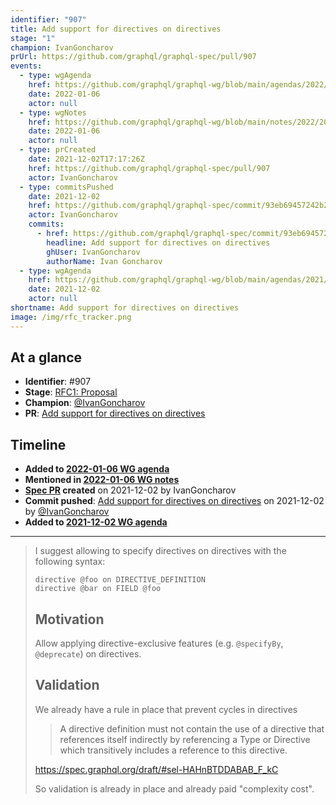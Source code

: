```yaml
---
identifier: "907"
title: Add support for directives on directives
stage: "1"
champion: IvanGoncharov
prUrl: https://github.com/graphql/graphql-spec/pull/907
events:
  - type: wgAgenda
    href: https://github.com/graphql/graphql-wg/blob/main/agendas/2022/2022-01-06.md
    date: 2022-01-06
    actor: null
  - type: wgNotes
    href: https://github.com/graphql/graphql-wg/blob/main/notes/2022/2022-01-06.md
    date: 2022-01-06
    actor: null
  - type: prCreated
    date: 2021-12-02T17:17:26Z
    href: https://github.com/graphql/graphql-spec/pull/907
    actor: IvanGoncharov
  - type: commitsPushed
    date: 2021-12-02
    href: https://github.com/graphql/graphql-spec/commit/93eb69457242b2fd2d30181d6badf90032dd448b
    actor: IvanGoncharov
    commits:
      - href: https://github.com/graphql/graphql-spec/commit/93eb69457242b2fd2d30181d6badf90032dd448b
        headline: Add support for directives on directives
        ghUser: IvanGoncharov
        authorName: Ivan Goncharov
  - type: wgAgenda
    href: https://github.com/graphql/graphql-wg/blob/main/agendas/2021/2021-12-02.md
    date: 2021-12-02
    actor: null
shortname: Add support for directives on directives
image: /img/rfc_tracker.png
---
```


## At a glance

- **Identifier**: #907
- **Stage**: [RFC1: Proposal](https://github.com/graphql/graphql-spec/blob/main/CONTRIBUTING.md#stage-1-proposal)
- **Champion**: [@IvanGoncharov](https://github.com/IvanGoncharov)
- **PR**: [Add support for directives on directives](https://github.com/graphql/graphql-spec/pull/907)

<!-- BEGIN_CUSTOM_TEXT -->



<!-- END_CUSTOM_TEXT -->

## Timeline

- **Added to [2022-01-06 WG agenda](https://github.com/graphql/graphql-wg/blob/main/agendas/2022/2022-01-06.md)**
- **Mentioned in [2022-01-06 WG notes](https://github.com/graphql/graphql-wg/blob/main/notes/2022/2022-01-06.md)**
- **[Spec PR](https://github.com/graphql/graphql-spec/pull/907) created** on 2021-12-02 by IvanGoncharov
- **Commit pushed**: [Add support for directives on directives](https://github.com/graphql/graphql-spec/commit/93eb69457242b2fd2d30181d6badf90032dd448b) on 2021-12-02 by [@IvanGoncharov](https://github.com/IvanGoncharov)
- **Added to [2021-12-02 WG agenda](https://github.com/graphql/graphql-wg/blob/main/agendas/2021/2021-12-02.md)**

<!-- VERBATIM -->

---

> I suggest allowing to specify directives on directives with the following syntax:
> ```
> directive @foo on DIRECTIVE_DEFINITION
> directive @bar on FIELD @foo
> ```
> 
> ## Motivation
> 
> Allow applying directive-exclusive features (e.g. `@specifyBy`, `@deprecate`) on directives.
> 
> ## Validation
> 
> We already have a rule in place that prevent cycles in directives
> > A directive definition must not contain the use of a directive that references itself indirectly by referencing a Type or Directive which transitively includes a reference to this directive.
> 
> https://spec.graphql.org/draft/#sel-HAHnBTDDABAB_F_kC
> 
> So validation is already in place and already paid "complexity cost".
